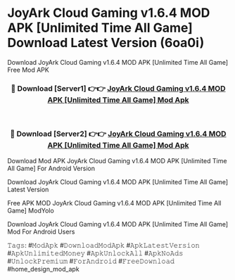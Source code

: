 # JoyArk Cloud Gaming v1.6.4 MOD APK [Unlimited Time All Game] Download Latest Version (6oa0i)
Download JoyArk Cloud Gaming v1.6.4 MOD APK [Unlimited Time All Game] Free Mod APK

<div align="center">
<h3>🔴 Download [Server1] 👉👉 <a href="https://apkcomod.com?title=JoyArk_Cloud_Gaming_v1.6.4_MOD_APK_[Unlimited_Time_All_Game]">JoyArk Cloud Gaming v1.6.4 MOD APK [Unlimited Time All Game] Mod Apk</a></h3><br>

<h3>🔴 Download [Server2] 👉👉 <a href="https://apkcomod.com?title=JoyArk_Cloud_Gaming_v1.6.4_MOD_APK_[Unlimited_Time_All_Game]">JoyArk Cloud Gaming v1.6.4 MOD APK [Unlimited Time All Game] Mod Apk</a></h3>
</div>


Download Mod APK JoyArk Cloud Gaming v1.6.4 MOD APK [Unlimited Time All Game] For Android Version

Download JoyArk Cloud Gaming v1.6.4 MOD APK [Unlimited Time All Game] Latest Version

Free APK MOD JoyArk Cloud Gaming v1.6.4 MOD APK [Unlimited Time All Game] ModYolo

Download JoyArk Cloud Gaming v1.6.4 MOD APK [Unlimited Time All Game] Mod For Android Users

𝚃𝚊𝚐𝚜: #𝙼𝚘𝚍𝙰𝚙𝚔 #𝙳𝚘𝚠𝚗𝚕𝚘𝚊𝚍𝙼𝚘𝚍𝙰𝚙𝚔 #𝙰𝚙𝚔𝙻𝚊𝚝𝚎𝚜𝚝𝚅𝚎𝚛𝚜𝚒𝚘𝚗 #𝙰𝚙𝚔𝚄𝚗𝚕𝚒𝚖𝚒𝚝𝚎𝚍𝙼𝚘𝚗𝚎𝚢 #𝙰𝚙𝚔𝚄𝚗𝚕𝚘𝚌𝚔𝙰𝚕𝚕 #𝙰𝚙𝚔𝙽𝚘𝙰𝚍𝚜 #𝚄𝚗𝚕𝚘𝚌𝚔𝙿𝚛𝚎𝚖𝚒𝚞𝚖 #𝙵𝚘𝚛𝙰𝚗𝚍𝚛𝚘𝚒𝚍 #𝙵𝚛𝚎𝚎𝙳𝚘𝚠𝚗𝚕𝚘𝚊𝚍 #home_design_mod_apk